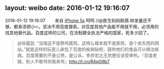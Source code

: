 layout: weibo
date: 2016-01-12 19:16:07
---
2016-01-12 19:16:07  &nbsp;&nbsp;&nbsp;&nbsp;&nbsp;&nbsp; 来自 <a href="sinaweibo://customweibosource" rel="nofollow">iPhone 5s</a>
呵呵 //@医生妈妈欧茜:转发量还不够，都来添把小🔥。坚决不用百度搜索。对百度其他产品能不用就不用，必须用的找其他替代品。百度这样的公司，在法制建全执法严格的国家，死多少回了。
>  @徐蕴芸: “没错这不是野鸡医院，这特么根本就不是医院，是个卖东西的网站。”就是这样的玩意儿承包了百度的疾病贴吧，鼓吹他们的食品可以根治疾病。百度需要的不是公愤，是公诉。李彦宏比王欣更应该受审判。『百度老贼，别人不敢骂你我来骂』http://t.cn/R4pG6b7 ​​​
